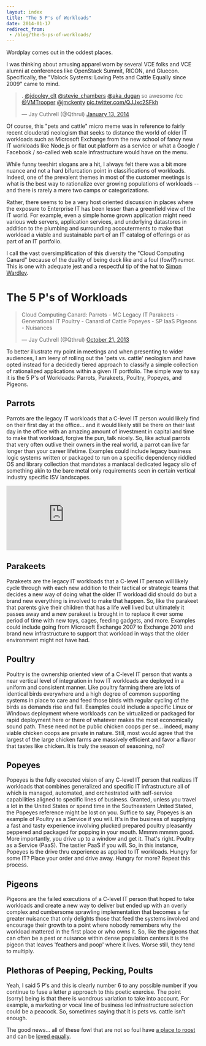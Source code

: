 ```yaml
---
layout: index
title: "The 5 P's of Workloads"
date: 2014-01-17
redirect_from:
 - /blog/the-5-ps-of-workloads/
---
```


<a href="http://www.flickr.com/photos/jcuthrell/11989482615/" title="Taking the stage today by qthrul, on Flickr"></a>

Wordplay comes out in the oddest places.

I was thinking about amusing apparel worn by several VCE folks and VCE alumni at conferences like OpenStack Summit, RICON, and Gluecon. Specifically, the "Vblock Systems: Loving Pets and Cattle Equally since 2009" came to mind.

<blockquote class="twitter-tweet" lang="en"><p>. <a href="https://twitter.com/jdooley_clt">@jdooley_clt</a> <a href="https://twitter.com/stevie_chambers">@stevie_chambers</a> <a href="https://twitter.com/aka_dugan">@aka_dugan</a> so awesome &#10;/cc <a href="https://twitter.com/VMTrooper">@VMTrooper</a> <a href="https://twitter.com/jmckenty">@jmckenty</a> <a href="http://t.co/QJJxc2SFkh">pic.twitter.com/QJJxc2SFkh</a></p>&mdash; Jay Cuthrell (@Qthrul) <a href="https://twitter.com/Qthrul/statuses/422788431198961664">January 13, 2014</a></blockquote>
<script async src="//platform.twitter.com/widgets.js" charset="utf-8"></script>

Of course, this "pets and cattle" micro meme was in reference to fairly recent clouderati neologism that seeks to distance the world of older IT workloads such as Microsoft Exchange from the new school of fancy new IT workloads like Node.js or flat out platform as a service or what a Google / Facebook / so-called web scale infrastructure would have on the menu.

While funny teeshirt slogans are a hit, I always felt there was a bit more nuance and not a hard bifurcation point in classifications of workloads. Indeed, one of the prevalent themes in most of the customer meetings is what is the best way to rationalize ever growing populations of workloads -- and there is rarely a mere two camps or categorizations.

Rather, there seems to be a very host oriented discussion in places where the exposure to Enterprise IT has been lesser than a greenfield view of the IT world. For example, even a simple home grown application might need various web servers, application services, and underlying datastores in addition to the plumbing and surrounding accouterments to make that workload a viable and sustainable part of an IT catalog of offerings or as part of an IT portfolio.

I call the vast oversimplification of this diversity the "Cloud Computing Canard" because of the duality of being duck like and a foul (fowl?) rumor. This is one with adequate jest and a respectful tip of the hat to [Simon Wardley](https://twitter.com/swardley).

The 5 P's of Workloads
======================

<blockquote class="twitter-tweet" lang="en"><p>Cloud Computing Canard: &#10;Parrots - MC Legacy IT&#10;Parakeets - Generational IT&#10;Poultry - Canard of Cattle&#10;Popeyes - SP IaaS&#10;Pigeons - Nuisances</p>&mdash; Jay Cuthrell (@Qthrul) <a href="https://twitter.com/Qthrul/statuses/392348600916668417">October 21, 2013</a></blockquote>
<script async src="//platform.twitter.com/widgets.js" charset="utf-8"></script>

To better illustrate my point in meetings and when presenting to wider audiences, I am leery of rolling out the 'pets vs. cattle' neologism and have opted instead for a decidedly tiered approach to classify a simple collection of rationalized applications within a given IT portfolio. The simple way to say it is the 5 P's of Workloads: Parrots, Parakeets, Poultry, Popeyes, and Pigeons.

Parrots
-------
<a href="http://www.flickr.com/photos/osseous/972258414/" title="100_1373 by osseous, on Flickr"></a>
Parrots are the legacy IT workloads that a C-level IT person would likely find on their first day at the office... and it would likely still be there on their last day in the office with an amazing amount of investment in capital and time to make that workload, forgive the pun, talk nicely. So, like actual parrots that very often outlive their owners in the real world, a parrot can live far longer than your career lifetime. Examples could include legacy business logic systems written or packaged to run on a specific dependency riddled OS and library collection that mandates a maniacal dedicated legacy silo of something akin to the bare metal only requirements seen in certain vertical industry specific ISV landscapes.

<iframe width="300" height="168" src="https://www.youtube.com/embed/4vuW6tQ0218" frameborder="0" allowfullscreen></iframe>

Parakeets
---------
<a align="right" href="http://www.flickr.com/photos/striatic/35454685/" title="FLAX on #flickr by striatic, on Flickr"></a>
Parakeets are the legacy IT workloads that a C-level IT person will likely cycle through with each new addition to their tactical or strategic teams that decides a new way of doing what the older IT workload did should do but a brand new everything is involved to make that happen. So, like the parakeet that parents give their children that has a life well lived but ultimately it passes away and a new parakeet is brought in to replace it over some period of time with new toys, cages, feeding gadgets, and more. Examples could include going from Microsoft Exchange 2007 to Exchange 2010 and brand new infrastructure to support that workload in ways that the older environment might not have had.

Poultry
-------
<a href="http://www.flickr.com/photos/wattagnet/6726228131/" title="Chicken coop by wattpublishing, on Flickr"></a>
Poultry is the ownership oriented view of a C-level IT person that wants a near vertical level of integration in how IT workloads are deployed in a uniform and consistent manner. Like poultry farming there are lots of identical birds everywhere and a high degree of common supporting systems in place to care and feed those birds with regular cycling of the birds as demands rise and fall. Examples could include a specific Linux or Windows deployment where workloads can be virtualized or packaged for rapid deployment here or there of whatever makes the most economically sound path. These need not be public chicken coops per se... indeed, many viable chicken coops are private in nature. Still, most would agree that the largest of the large chicken farms are massively efficient and favor a flavor that tastes like chicken. It is truly the season of seasoning, no?

Popeyes
-------
<a href="http://www.flickr.com/photos/clotee_allochuku/11523174093/" title="Popeyes Chicken &amp; Biscuits by Clotee Pridgen Allochuku, on Flickr"></a>
Popeyes is the fully executed vision of any C-level IT person that realizes IT workloads that combines generalized and specific IT infrastructure all of which is managed, automated, and orchestrated with self-service capabilities aligned to specific lines of business. Granted, unless you travel a lot in the United States or spend time in the Southeastern United Stated, the Popeyes reference might be lost on you. Suffice to say, Popeyes is an example of Poultry as a Service if you will. It's in the business of supplying a fast and tasty experience involving plucked prepared poultry pleasantly peppered and packaged for popping in your mouth. Mmmm mmmm good. More importantly, you drive up to a window and get it. That's right. Poultry as a Service (PaaS). The tastier PaaS if you will. So, in this instance, Popeyes is the drive thru experience as applied to IT workloads. Hungry for some IT? Place your order and drive away. Hungry for more? Repeat this process.

Pigeons
-------
<a href="http://www.flickr.com/photos/notionscapital/1469623511/" title="Bengals Pigeon Poop Poster by Mike Licht, NotionsCapital.com, on Flickr"></a>
Pigeons are the failed executions of a C-level IT person that hoped to take workloads and create a new way to deliver but ended up with an overly complex and cumbersome sprawling implementation that becomes a far greater nuisance that only delights those that feed the systems involved and encourage their growth to a point where nobody remembers why the workload mattered in the first place or who owns it. So, like the pigeons that can often be a pest or nuisance within dense population centers it is the pigeon that leaves 'feathers and poop' where it lives. Worse still, they tend to multiply. 

Plethoras of Peeping, Pecking, Poults 
-------------------------------------
Yeah, I said 5 P's and this is clearly number 6 to any possible number if you continue to fuse a letter _p_ approach to this poetic exercise. The point (sorry) being is that there is wondrous variation to take into account. For example, a marketing or vocal line of business led infrastructure selection could be a peacock. So, sometimes saying that it is pets vs. cattle isn't enough.

The good news... all of these fowl that are not so foul have [a place to roost](http://www.vce.com/products/vblock/overview) and can be [loved equally](http://www.vce.com/solution).
